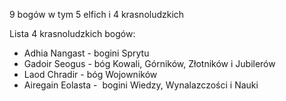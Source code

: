 9 bogów w tym 5 elfich i 4 krasnoludzkich

Lista 4 krasnoludzkich bogów: 
* Adhia Nangast - bogini Sprytu
* Gadoir Seogus - bóg Kowali, Górników, Złotników i Jubilerów
* Laod Chradir - bóg Wojowników
* Airegain Eolasta -  bogini Wiedzy, Wynalazczości i Nauki